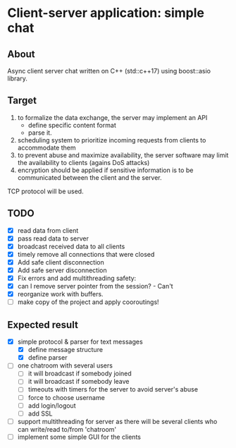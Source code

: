 # Client-server application: simple chat

## About

Async client server chat written on C++ (std::c++17) using boost::asio library.

## Target

1. to formalize the data exchange, the server may implement an API
    - define specific content format
    - parse it.
2. scheduling system to prioritize incoming requests from clients to accommodate them
3. to prevent abuse and maximize availability, the server software may limit the availability to clients (agains DoS attacks)
4. encryption should be applied if sensitive information is to be communicated between the client and the server.

TCP protocol will be used.

## TODO

- [x] read data from client
- [x] pass read data to server
- [x] broadcast received data to all clients
- [x] timely remove all connections that were closed
- [x] Add safe client disconnection
- [x] Add safe server disconnection
- [x] Fix errors and add multithreading safety:
- [x] can I remove server pointer from the session? - Can't
- [x] reorganize work with buffers.
- [ ] make copy of the project and apply cooroutings!

## Expected result

- [x] simple protocol & parser for text messages
  - [x] define message structure
  - [x] define parser
- [ ] one chatroom with several users
  - [ ] it will broadcast if somebody joined
  - [ ] it will broadcast if somebody leave
  - [ ] timeouts with timers for the server to avoid server's abuse
  - [ ] force to choose username
  - [ ] add login/logout
  - [ ] add SSL
- [ ] support multithreading for server as there will be several clients who can write/read to/from 'chatroom'
- [ ] implement some simple GUI for the clients
